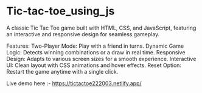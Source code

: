 # Tic-tac-toe_using_js

A classic Tic Tac Toe game built with HTML, CSS, and JavaScript, featuring an interactive and responsive design for seamless gameplay.

Features:
Two-Player Mode: Play with a friend in turns.
Dynamic Game Logic: Detects winning combinations or a draw in real time.
Responsive Design: Adapts to various screen sizes for a smooth experience.
Interactive UI: Clean layout with CSS animations and hover effects.
Reset Option: Restart the game anytime with a single click.

Live demo here :- https://tictactoe222003.netlify.app/
